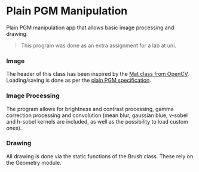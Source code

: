 # Plain PGM Manipulation

Plain PGM manipulation app that allows basic image processing and drawing.
>This program was done as an extra assignment for a lab at uni.

### Image
The header of this class has been inspired by the [Mat class from OpenCV](https://docs.opencv.org/4.x/d3/d63/classcv_1_1Mat.html). 
Loading/saving is done as per the [plain PGM specification](http://netpbm.sourceforge.net/doc/pgm.html).

### Image Processing
The program allows for brightness and contrast processing, gamma correction processing and convolution (mean blur, gaussian blue, v-sobel and h-sobel kernels are included, as well as the possibility to load custom ones).

### Drawing
All drawing is done via the static functions of the Brush class. These rely on the Geometry module.
